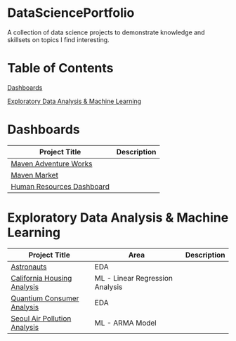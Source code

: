 # DataSciencePortfolio
A collection of data science projects to demonstrate knowledge and skillsets on topics I find interesting. 

# Table of Contents
[Dashboards](#Dashboards)


[Exploratory Data Analysis & Machine Learning](#Exploratory-Data-Analysis-&-Machine-Learning)


# Dashboards

Project Title | Description 
--- | --- 
[Maven Adventure Works](https://github.com/frantzalexander/Dashboard-Adventureworks) |
[Maven Market](https://github.com/frantzalexander/Dashboard-Maven-Markets) | 
[Human Resources Dashboard](https://github.com/frantzalexander/Dashboard-HR) | 

# Exploratory Data Analysis & Machine Learning

Project Title | Area | Description
--- | --- | ---
[Astronauts](https://github.com/frantzalexander/Astronauts)| EDA | 
[California Housing Analysis](https://github.com/frantzalexander/California-Housing-Repo) | ML - Linear Regression Analysis
[Quantium Consumer Analysis](https://github.com/frantzalexander/Internship-Quantium) | EDA | 
[Seoul Air Pollution Analysis](https://github.com/frantzalexander/Seoul-Air-Analysis) | ML - ARMA Model | 
